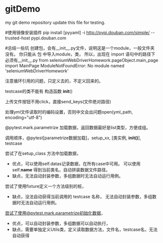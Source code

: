 # gitDemo
my git demo repository
update this file for testing.

#使用镜像安装插件
pip install [pyyaml] -i http://pypi.douban.com/simple/ --trusted-host pypi.douban.com

#总结一些坑
创建包，会有__init__.py文件，说明这是一个module，一般文件夹没有。
你只能从 包 中导入module，类， 所以，出现在 import 语句中的路径下必须有__init__.py
from seleniumWebDriverHomework.pageObject.main_page import MainPage
ModuleNotFoundError: No module named 'seleniumWebDriverHomework'

注意循环引用的问题，只定义去的，不定义回来的。

testcase的类不能有 构造函数 __init__()

上传文件按钮不用click，直接send_keys(文件绝对路径)

处理yml文件读取时的编码设置，否则中文会出问题open(yml_path, encoding="utf-8")

@pytest.mark.parametrize 加载数据，返回数据最好是list类型，方便成组。

调用顺序，@pytest[parametrize数据加载]，setup_xx, [类实例, __init()__], testcase

尝试了在setup_class 方法中加载数据，
- 优点，可以使用self.datas记录数据，在所有case中可用。
       可以使用 self.__name__ 得到当前类名，自动拼装数据文件路径。
- 缺点，无法自动封装参数，多组数据时无法自动运行用例。

尝试了使用fixture定义一个方法级别的桩，
- 缺点，没法自动获得当前调用的 testcase 名称，
       无法自动封装参数，多组数据时无法自动运行用例。
  
尝试了使用@pytest.mark.parametrize初始化数据，
- 优点，可以自动封装参数，多组数据可以自动执行，
- 缺点，需要单独定义Utils类，定义读取数据方法，文件名，testcase名，无法自动获得
